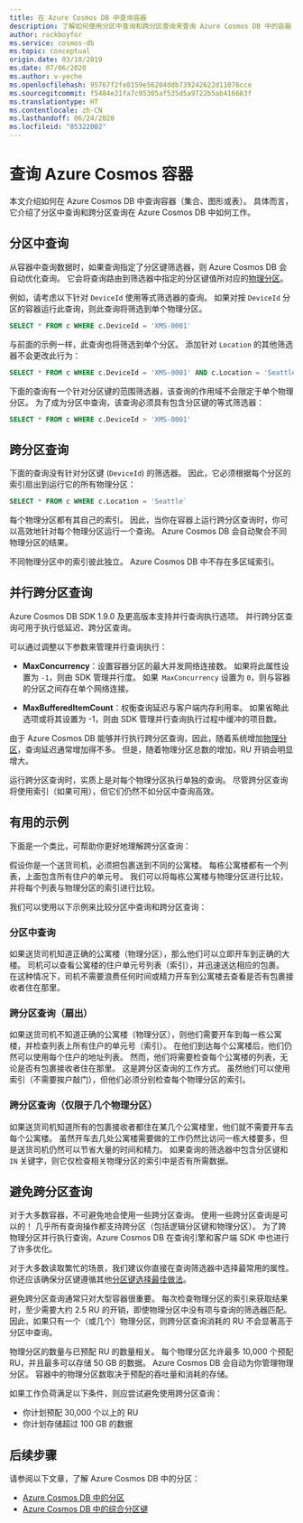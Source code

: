 ```yaml
---
title: 在 Azure Cosmos DB 中查询容器
description: 了解如何使用分区中查询和跨分区查询来查询 Azure Cosmos DB 中的容器
author: rockboyfor
ms.service: cosmos-db
ms.topic: conceptual
origin.date: 03/18/2019
ms.date: 07/06/2020
ms.author: v-yeche
ms.openlocfilehash: 95767f2fe8159e56204ddb739242622d11076cce
ms.sourcegitcommit: f5484e21fa7c95305af535d5a9722b5ab416683f
ms.translationtype: HT
ms.contentlocale: zh-CN
ms.lasthandoff: 06/24/2020
ms.locfileid: "85322002"
---
```

# <a name="query-an-azure-cosmos-container"></a>查询 Azure Cosmos 容器

本文介绍如何在 Azure Cosmos DB 中查询容器（集合、图形或表）。 具体而言，它介绍了分区中查询和跨分区查询在 Azure Cosmos DB 中如何工作。

## <a name="in-partition-query"></a>分区中查询

从容器中查询数据时，如果查询指定了分区键筛选器，则 Azure Cosmos DB 会自动优化查询。 它会将查询路由到筛选器中指定的分区键值所对应的[物理分区](partition-data.md#physical-partitions)。

例如，请考虑以下针对 `DeviceId` 使用等式筛选器的查询。 如果对按 `DeviceId` 分区的容器运行此查询，则此查询将筛选到单个物理分区。

```sql
SELECT * FROM c WHERE c.DeviceId = 'XMS-0001'
```

与前面的示例一样，此查询也将筛选到单个分区。 添加针对 `Location` 的其他筛选器不会更改此行为：

```sql
SELECT * FROM c WHERE c.DeviceId = 'XMS-0001' AND c.Location = 'Seattle'
```

下面的查询有一个针对分区键的范围筛选器，该查询的作用域不会限定于单个物理分区。 为了成为分区中查询，该查询必须具有包含分区键的等式筛选器：

```sql
SELECT * FROM c WHERE c.DeviceId > 'XMS-0001'
```

## <a name="cross-partition-query"></a>跨分区查询

下面的查询没有针对分区键 (`DeviceId`) 的筛选器。 因此，它必须根据每个分区的索引扇出到运行它的所有物理分区：

```sql
SELECT * FROM c WHERE c.Location = 'Seattle`
```

每个物理分区都有其自己的索引。 因此，当你在容器上运行跨分区查询时，你可以高效地针对每个物理分区运行一个查询。 Azure Cosmos DB 会自动聚合不同物理分区的结果。

不同物理分区中的索引彼此独立。 Azure Cosmos DB 中不存在多区域索引。

## <a name="parallel-cross-partition-query"></a>并行跨分区查询

Azure Cosmos DB SDK 1.9.0 及更高版本支持并行查询执行选项。 并行跨分区查询可用于执行低延迟、跨分区查询。

可以通过调整以下参数来管理并行查询执行：

- **MaxConcurrency**：设置容器分区的最大并发网络连接数。 如果将此属性设置为 `-1`，则由 SDK 管理并行度。 如果  `MaxConcurrency` 设置为 `0`，则与容器的分区之间存在单个网络连接。

- **MaxBufferedItemCount**：权衡查询延迟与客户端内存利用率。 如果省略此选项或将其设置为 -1，则由 SDK 管理并行查询执行过程中缓冲的项目数。

由于 Azure Cosmos DB 能够并行执行跨分区查询，因此，随着系统增加[物理分区](partition-data.md#physical-partitions)，查询延迟通常增加得不多。 但是，随着物理分区总数的增加，RU 开销会明显增大。

运行跨分区查询时，实质上是对每个物理分区执行单独的查询。 尽管跨分区查询将使用索引（如果可用），但它们仍然不如分区中查询高效。

## <a name="useful-example"></a>有用的示例

下面是一个类比，可帮助你更好地理解跨分区查询：

假设你是一个送货司机，必须把包裹送到不同的公寓楼。 每栋公寓楼都有一个列表，上面包含所有住户的单元号。 我们可以将每栋公寓楼与物理分区进行比较，并将每个列表与物理分区的索引进行比较。

我们可以使用以下示例来比较分区中查询和跨分区查询：

### <a name="in-partition-query"></a>分区中查询

如果送货司机知道正确的公寓楼（物理分区），那么他们可以立即开车到正确的大楼。 司机可以查看公寓楼的住户单元号列表（索引），并迅速送达相应的包裹。 在这种情况下，司机不需要浪费任何时间或精力开车到公寓楼去查看是否有包裹接收者住在那里。

### <a name="cross-partition-query-fan-out"></a>跨分区查询（扇出）

如果送货司机不知道正确的公寓楼（物理分区），则他们需要开车到每一栋公寓楼，并检查列表上所有住户的单元号（索引）。 在他们到达每个公寓楼后，他们仍然可以使用每个住户的地址列表。 然而，他们将需要检查每个公寓楼的列表，无论是否有包裹接收者住在那里。 这是跨分区查询的工作方式。 虽然他们可以使用索引（不需要挨户敲门），但他们必须分别检查每个物理分区的索引。

<a name="avoiding-cross-partition-queries"></a>
### <a name="cross-partition-query-scoped-to-only-a-few-physical-partitions"></a>跨分区查询（仅限于几个物理分区）

如果送货司机知道所有的包裹接收者都住在某几个公寓楼里，他们就不需要开车去每个公寓楼。 虽然开车去几处公寓楼需要做的工作仍然比访问一栋大楼要多，但是送货司机仍然可以节省大量的时间和精力。 如果查询的筛选器中包含分区键和 `IN` 关键字，则它仅检查相关物理分区的索引中是否有所需数据。

## <a name="avoiding-cross-partition-queries"></a>避免跨分区查询

对于大多数容器，不可避免地会使用一些跨分区查询。 使用一些跨分区查询是可以的！ 几乎所有查询操作都支持跨分区（包括逻辑分区键和物理分区）。 为了跨物理分区并行执行查询，Azure Cosmos DB 在查询引擎和客户端 SDK 中也进行了许多优化。

对于大多数读取繁忙的场景，我们建议你直接在查询筛选器中选择最常用的属性。 你还应该确保分区键遵循其他[分区键选择最佳做法](partitioning-overview.md#choose-partitionkey)。

避免跨分区查询通常只对大型容器很重要。 每次检查物理分区的索引来获取结果时，至少需要大约 2.5 RU 的开销，即使物理分区中没有项与查询的筛选器匹配。 因此，如果只有一个（或几个）物理分区，则跨分区查询消耗的 RU 不会显著高于分区中查询。

物理分区的数量与已预配 RU 的数量相关。 每个物理分区允许最多 10,000 个预配 RU，并且最多可以存储 50 GB 的数据。 Azure Cosmos DB 会自动为你管理物理分区。 容器中的物理分区数取决于预配的吞吐量和消耗的存储。

如果工作负荷满足以下条件，则应尝试避免使用跨分区查询：
- 你计划预配 30,000 个以上的 RU
- 你计划存储超过 100 GB 的数据

## <a name="next-steps"></a>后续步骤

请参阅以下文章，了解 Azure Cosmos DB 中的分区：

- [Azure Cosmos DB 中的分区](partitioning-overview.md)
- [Azure Cosmos DB 中的综合分区键](synthetic-partition-keys.md)

<!-- Update_Description: update meta properties, wording update-->
